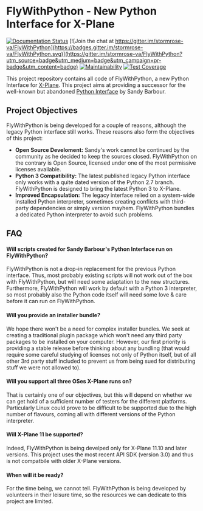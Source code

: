 # FlyWithPython - New Python Interface for X-Plane


[![Documentation Status](https://readthedocs.org/projects/flywithpython/badge/?version=latest)](https://flywithpython.readthedocs.io/?badge=latest)
[![Join the chat at https://gitter.im/stormrose-va/FlyWithPython](https://badges.gitter.im/stormrose-va/FlyWithPython.svg)](https://gitter.im/stormrose-va/FlyWithPython?utm_source=badge&utm_medium=badge&utm_campaign=pr-badge&utm_content=badge)
[![Maintainability](https://api.codeclimate.com/v1/badges/7d7ee69462e3608b2182/maintainability)](https://codeclimate.com/github/stormrose-va/FlyWithPython/maintainability)
[![Test Coverage](https://api.codeclimate.com/v1/badges/7d7ee69462e3608b2182/test_coverage)](https://codeclimate.com/github/stormrose-va/FlyWithPython/test_coverage)

This project repository contains all code of FlyWithPython, a new Python
Interface for [X-Plane](http://x-plane.com). This project aims at providing a
successor for the well-known but abandoned
[Python Interface](http://www.xpluginsdk.org/python_interface.htm) by Sandy
Barbour.


## Project Objectives

FlyWithPython is being developed for a couple of reasons, although the legacy
Python interface still works. These reasons also form the objectives of this
project:

* **Open Source Develoment:** Sandy's work cannot be continued by the community
  as he decided to keep the sources closed. FlyWithPython on the contrary is
  Open Source, licensed under one of the most permissive licenses available.
* **Python 3 Compatibility:** The latest published legacy Python interface only
  works with a quite dated version of the Python 2.7 branch. FlyWithPython is
  designed to bring the latest Python 3 to X-Plane.
* **Improved Encapsulation:** The legacy interface relied on a system-wide
  installed Python interpreter, sometimes creating conflicts with third-party
  dependencies or simply version mayhem. FlyWithPython bundles a dedicated
  Python interpreter to avoid such problems.


## FAQ

#### Will scripts created for Sandy Barbour's Python Interface run on FlyWithPython?
FlyWithPython is not a drop-in replacement for the previous Python interface.
Thus, most probably existing scripts will not work out of the box with
FlyWithPython, but will need some adaptation to the new structures. Furthermore,
FlyWithPython will work by default with a Python 3 interpreter, so most probably
also the Python code itself will need some love & care before it can run on
FlyWithPython.

#### Will you provide an installer bundle?
We hope there won't be a need for complex installer bundles. We seek at creating
a traditional plugin package which won't need any third party packages to be
installed on your computer. However, our first priority is providing a stable
release before thinking about any bundling (that would require some careful
studying of licenses not only of Python itself, but of all other 3rd party stuff
included to prevent us from being sued for distributing stuff we were not
allowed to).

#### Will you support all three OSes X-Plane runs on?
That is certainly one of our objectives, but this will depend on whether we can
get hold of a sufficient number of testers for the different platforms.
Particularly Linux could prove to be difficult to be supported due to the high
number of flavours, coming all with different versions of the Python
interpreter.

#### Will X-Plane 11 be supported?
Indeed, FlyWithPython is being develped only for X-Plane 11.10 and later
versions. This project uses the most recent API SDK (version 3.0) and thus is
not compatbile with older X-Plane versions.

#### When will it be ready?
For the time being, we cannot tell. FlyWithPython is being developed by
volunteers in their leisure time, so the resources we can dedicate to this
project are limited.
